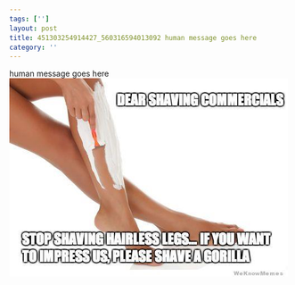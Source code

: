 ```yaml
---
tags: ['']
layout: post
title: 451303254914427_560316594013092 human message goes here
category: ''
---
```

human message goes here
![451303254914427_560316594013092](/uploads/2013-5-1-451303254914427_560316594013092-human-message-goes-here.jpg)
